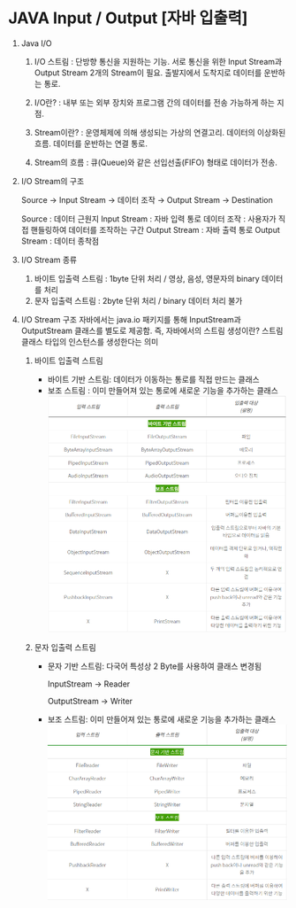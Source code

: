 # JAVA Input / Output [자바 입출력]

1. Java I/O
   1) I/O 스트림
   : 단방향 통신을 지원하는 기능. 서로 통신을 위한 Input Stream과 Output Stream 2개의 Stream이 필요. 출발지에서 도착지로 데이터를 운반하는 통로.
  
   2) I/O란?
   : 내부 또는 외부 장치와 프로그램 간의 데이터를 전송 가능하게 하는 지점.
  
   3) Stream이란?
   : 운영체제에 의해 생성되는 가상의 연결고리. 데이터의 이상화된 흐름. 데이터를 운반하는 연결 통로.
  
   4) Stream의 흐름
   : 큐(Queue)와 같은 선입선출(FIFO) 형태로 데이터가 전송.

2. I/O Stream의 구조

   Source → Input Stream → 데이터 조작 → Output Stream → Destination


    Source : 데이터 근원지
    Input Stream : 자바 입력 통로
    데이터 조작 : 사용자가 직접 핸들링하여 데이터를 조작하는 구간
    Output Stream : 자바 출력 통로
    Output Stream : 데이터 종착점

3. I/O Stream 종류
   1) 바이트 입출력 스트림 : 1byte 단위 처리 / 영상, 음성, 영문자의 binary 데이터를 처리
   2) 문자 입출력 스트림  : 2byte 단위 처리 / binary 데이터 처리 불가


4. I/O Stream 구조
   자바에서는 java.io 패키지를 통해 InputStream과 OutputStream 클래스를 별도로 제공함. 즉, 자바에서의 스트림 생성이란? 스트림 클래스 타입의 인스턴스를 생성한다는 의미

    1) 바이트 입출력 스트림
       - 바이트 기반 스트림: 데이터가 이동하는 통로를 직접 만드는 클래스
       - 보조 스트림 : 이미 만들어져 있는 통로에 새로운 기능을 추가하는 클래스
    ![img.png](img.png)
    2) 문자 입출력 스트림

       - 문자 기반 스트림: 다국어 특성상 2 Byte를 사용하여 클래스 변경됨
       
            InputStream -> Reader
       
            OutputStream -> Writer
       - 보조 스트림: 이미 만들어져 있는 통로에 새로운 기능을 추가하는 클래스 
       ![img_1.png](img_1.png)



